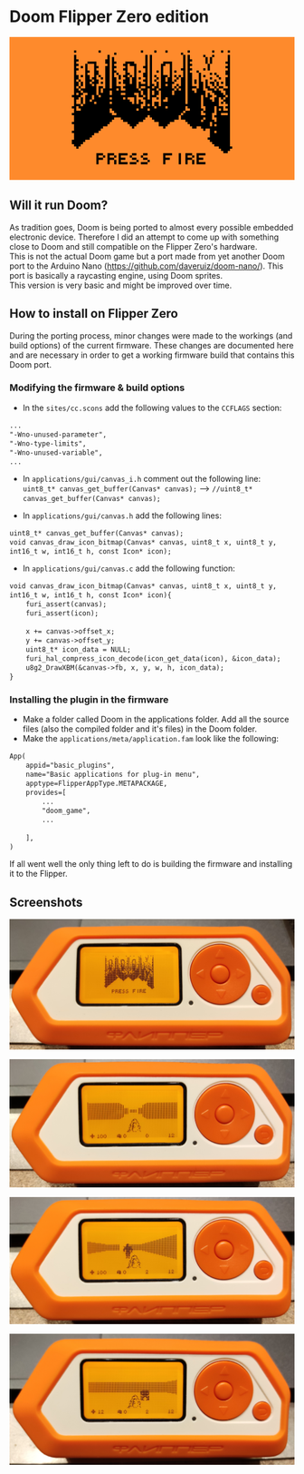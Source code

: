 # Doom Flipper Zero edition

 <div style="text-align:center"><img src="assets/intro-screen.png"/></div>

## Will it run Doom?
As tradition goes, Doom is being ported to almost every possible embedded electronic device. Therefore I did an attempt to come up with something close to Doom and still compatible on the Flipper Zero's hardware.<br> This is not the actual Doom game but a port made from yet another Doom port to the Arduino Nano (https://github.com/daveruiz/doom-nano/). This port is basically a raycasting engine, using Doom sprites.<br>
This version is very basic and might be improved over time.

## How to install on Flipper Zero
During the porting process, minor changes were made to the workings (and build options) of the current firmware. These changes are documented here and are necessary in order to get a working firmware build that contains this Doom port.
### Modifying the firmware & build options
 * In the `sites/cc.scons` add the following values to the `CCFLAGS` section:
 ```
 ...
"-Wno-unused-parameter",
"-Wno-type-limits",
"-Wno-unused-variable",
...
 ```
 * In `applications/gui/canvas_i.h` comment out the following line:<br>
 `uint8_t* canvas_get_buffer(Canvas* canvas);` --> `//uint8_t* canvas_get_buffer(Canvas* canvas);`

 * In `applications/gui/canvas.h` add the following lines:
 ```
 uint8_t* canvas_get_buffer(Canvas* canvas);
 void canvas_draw_icon_bitmap(Canvas* canvas, uint8_t x, uint8_t y, int16_t w, int16_t h, const Icon* icon);
 ```
 * In `applications/gui/canvas.c` add the following function:
 ```
 void canvas_draw_icon_bitmap(Canvas* canvas, uint8_t x, uint8_t y, int16_t w, int16_t h, const Icon* icon){
     furi_assert(canvas);
     furi_assert(icon);

     x += canvas->offset_x;
     y += canvas->offset_y;
     uint8_t* icon_data = NULL;
     furi_hal_compress_icon_decode(icon_get_data(icon), &icon_data);
     u8g2_DrawXBM(&canvas->fb, x, y, w, h, icon_data);
 }
 ```

### Installing the plugin in the firmware
 * Make a folder called Doom in the applications folder. Add all the source files (also the compiled folder and it's files) in the Doom folder.
 * Make the `applications/meta/application.fam` look like the following:
 ```
 App(
     appid="basic_plugins",
     name="Basic applications for plug-in menu",
     apptype=FlipperAppType.METAPACKAGE,
     provides=[
         ...
         "doom_game",
         ...

     ],
 )
 ```

If all went well the only thing left to do is building the firmware and installing it to the Flipper.

## Screenshots
![Intro screen](assets/screenshot-intro2.jpg)

![Start screen](assets/screenshot-start2.jpg)

![Imp](assets/screenshot-imp2.jpg)

![Medkit](assets/screenshot-medkit2.jpg)
